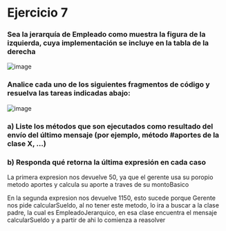 

# Ejercicio 7

### Sea la jerarquía de Empleado como muestra la figura de la izquierda, cuya implementación se incluye en la tabla de la derecha 
 
![image](https://user-images.githubusercontent.com/62031847/114939370-b64e8380-9e16-11eb-984e-ab530be8df63.png)

### Analice cada uno de los siguientes fragmentos de código y resuelva las tareas indicadas abajo:

![image](https://user-images.githubusercontent.com/62031847/114939448-d3835200-9e16-11eb-83fe-5b4c6536a270.png)

### a)  Liste los métodos que son ejecutados como resultado del envío del último mensaje (por ejemplo, método #aportes de la clase X, ...) 
### b)  Responda qué retorna la última expresión en cada caso  


La primera expresion nos devuelve 50, ya que el gerente usa su poropio metodo aportes y calcula su aporte a traves de su montoBasico

En la segunda expresion nos devuelve 1150, esto sucede porque Gerente nos pide calcularSueldo, al no tener este metodo, lo ira a buscar a la clase padre, la cual es EmpleadoJerarquico, en esa clase encuentra el mensaje calcularSueldo y a partir de ahi lo comienza a reasolver


